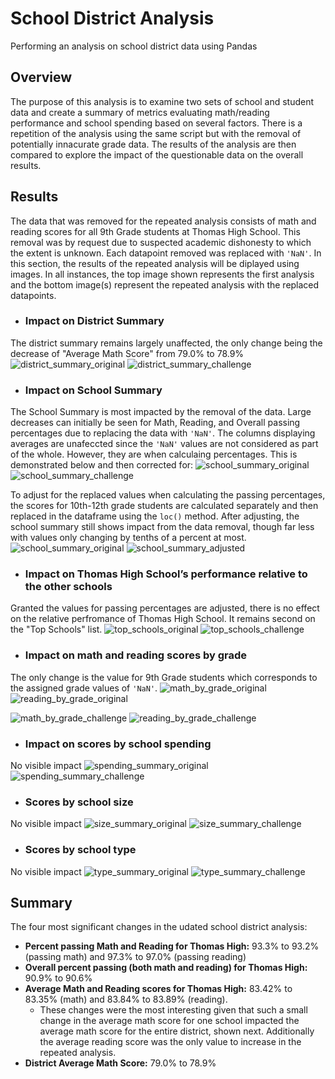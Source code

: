 # School District Analysis
Performing an analysis on school district data using Pandas

## Overview
The purpose of this analysis is to examine two sets of school and student data and create a summary of metrics evaluating math/reading performance and school spending based on several factors. There is a repetition of the analysis using the same script but with the removal of potentially innacurate grade data. The results of the analysis are then compared to explore the impact of the questionable data on the overall results. 

## Results

The data that was removed for the repeated analysis consists of math and reading scores for all 9th Grade students at Thomas High School. This removal was by request due to suspected academic dishonesty to which the extent is unknown. Each datapoint removed was replaced with `'NaN'`. In this section, the results of the repeated analysis will be diplayed using images. In all instances, the top image shown represents the first analysis and the bottom image(s) represent the repeated analysis with the replaced datapoints.

- ### Impact on District Summary 
The district summary remains largely unaffected, the only change being the decrease of "Average Math Score" from 79.0% to 78.9%
![district_summary_original](https://user-images.githubusercontent.com/99051640/167316955-1ab7f642-9dd5-474e-89fb-4acd91877cef.png)
![district_summary_challenge](https://user-images.githubusercontent.com/99051640/167316941-40d7488a-cd80-4a46-b829-bf49590924d0.png)

- ### Impact on School Summary
The School Summary is most impacted by the removal of the data. Large decreases can initially be seen for Math, Reading, and Overall passing percentages due to replacing the data with `'NaN'`. The columns displaying averages are unafeccted since the `'NaN'` values are not considered as part of the whole. However, they are when calculaing percentages. This is demonstrated below and then corrected for:
![school_summary_original](https://user-images.githubusercontent.com/99051640/167317078-5a06e362-9ce6-47a8-b1d8-c77b58937ce9.png)
![school_summary_challenge](https://user-images.githubusercontent.com/99051640/167317080-473190e2-f322-4c26-b57f-13617bbc5f55.png)

To adjust for the replaced values when calculating the passing percentages, the scores for 10th-12th grade students are calculated separately and then replaced in the dataframe using the `loc()` method. After adjusting, the school summary still shows impact from the data removal, though far less with values only changing by tenths of a percent at most.
![school_summary_original](https://user-images.githubusercontent.com/99051640/167317078-5a06e362-9ce6-47a8-b1d8-c77b58937ce9.png)
![school_summary_adjusted](https://user-images.githubusercontent.com/99051640/167318160-5b88b585-fbed-45bf-86aa-59f9db345419.png)

- ### Impact on Thomas High School’s performance relative to the other schools
Granted the values for passing percentages are adjusted, there is no effect on the relative perfromance of Thomas High School. It remains second on the "Top Schools" list. 
![top_schools_original](https://user-images.githubusercontent.com/99051640/167317378-9b5077b8-4ab5-485a-902b-f02a5e78e387.png)
![top_schools_challenge](https://user-images.githubusercontent.com/99051640/167317383-005a6322-b0b2-4b2e-9802-df03ca007173.png)

- ### Impact on math and reading scores by grade
The only change is the value for 9th Grade students which corresponds to the assigned grade values of `'NaN'`.
![math_by_grade_original](https://user-images.githubusercontent.com/99051640/167319832-00cf34d5-63a5-4e46-bcf4-1b1b4f1c0be6.png)
![reading_by_grade_original](https://user-images.githubusercontent.com/99051640/167319796-35bd7c5f-0d73-458c-832e-7f88ce9a3e45.png)

![math_by_grade_challenge](https://user-images.githubusercontent.com/99051640/167317498-3d6a3875-50e1-4357-a254-268710e307b5.png)
![reading_by_grade_challenge](https://user-images.githubusercontent.com/99051640/167317510-2c9206dd-d2da-44f1-8df9-517bc03a34f6.png)

- ### Impact on scores by school spending
No visible impact
![spending_summary_original](https://user-images.githubusercontent.com/99051640/167319487-de4d7634-92ae-4d47-8ae9-81df41ff127b.png)
![spending_summary_challenge](https://user-images.githubusercontent.com/99051640/167317692-f296904e-2439-428d-a395-8c40df3d15cf.png)

- ### Scores by school size
No visible impact
![size_summary_original](https://user-images.githubusercontent.com/99051640/167317908-9c8d2731-2480-491d-8cc9-e84e258e38f4.png)
![size_summary_challenge](https://user-images.githubusercontent.com/99051640/167319298-c4fba750-247d-4187-9023-5f544e915a21.png)


- ### Scores by school type
No visible impact
![type_summary_original](https://user-images.githubusercontent.com/99051640/167317938-72bc932c-3039-4759-9189-acb0041761f3.png)
![type_summary_challenge](https://user-images.githubusercontent.com/99051640/167317940-6089eb6b-87e7-4578-b6c5-932bb54f25ba.png)

## Summary
The four most significant changes in the udated school district analysis:
- **Percent passing Math and Reading for Thomas High:** 93.3% to 93.2% (passing math) and 97.3% to 97.0% (passing reading)
- **Overall percent passing (both math and reading) for Thomas High:** 90.9% to 90.6%
- **Average Math and Reading scores for Thomas High:** 83.42% to 83.35% (math) and 83.84% to 83.89% (reading).
    - These changes were the most interesting given that such a small change in the average math score for one school impacted the average math score for the entire district, shown next. Additionally the average reading score was the only value to increase in the repeated analysis. 
- **District Average Math Score:** 79.0% to 78.9%
